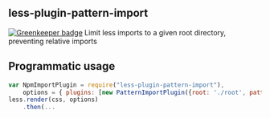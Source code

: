 less-plugin-pattern-import
--------------------------

[![Greenkeeper badge](https://badges.greenkeeper.io/sinnerschrader/less-plugin-pattern-import.svg)](https://greenkeeper.io/)
Limit less imports to a given root directory, preventing relative imports

## Programmatic usage

```javascript
var NpmImportPlugin = require("less-plugin-pattern-import"),
    options = { plugins: [new PatternImportPlugin({root: './root', patterns: {...}})] };
less.render(css, options)
    .then(...
```
